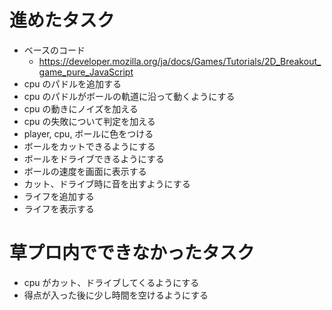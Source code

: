 # 進めたタスク

- ベースのコード
  - <https://developer.mozilla.org/ja/docs/Games/Tutorials/2D_Breakout_game_pure_JavaScript>
- cpu のパドルを追加する
- cpu のパドルがボールの軌道に沿って動くようにする
- cpu の動きにノイズを加える
- cpu の失敗について判定を加える
- player, cpu, ボールに色をつける
- ボールをカットできるようにする
- ボールをドライブできるようにする
- ボールの速度を画面に表示する
- カット、ドライブ時に音を出すようにする
- ライフを追加する
- ライフを表示する

# 草プロ内でできなかったタスク

- cpu がカット、ドライブしてくるようにする
- 得点が入った後に少し時間を空けるようにする
